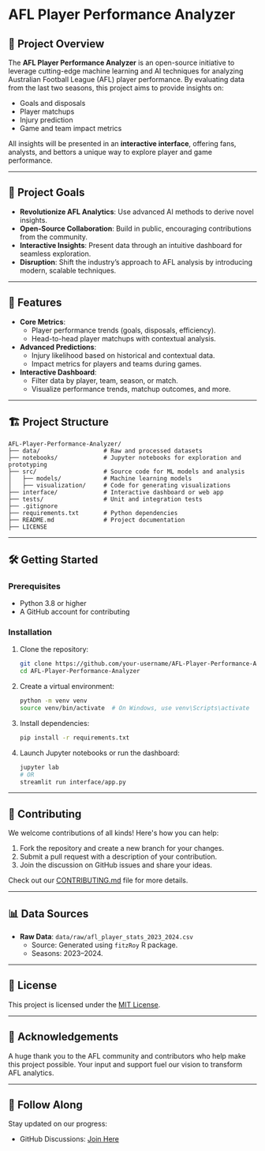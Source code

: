
# AFL Player Performance Analyzer

## 📖 Project Overview
The **AFL Player Performance Analyzer** is an open-source initiative to leverage cutting-edge machine learning and AI techniques for analyzing Australian Football League (AFL) player performance. By evaluating data from the last two seasons, this project aims to provide insights on:
- Goals and disposals
- Player matchups
- Injury prediction
- Game and team impact metrics

All insights will be presented in an **interactive interface**, offering fans, analysts, and bettors a unique way to explore player and game performance.

---

## 🎯 Project Goals
- **Revolutionize AFL Analytics**: Use advanced AI methods to derive novel insights.
- **Open-Source Collaboration**: Build in public, encouraging contributions from the community.
- **Interactive Insights**: Present data through an intuitive dashboard for seamless exploration.
- **Disruption**: Shift the industry’s approach to AFL analysis by introducing modern, scalable techniques.

---

## 🚀 Features
- **Core Metrics**:
  - Player performance trends (goals, disposals, efficiency).
  - Head-to-head player matchups with contextual analysis.
- **Advanced Predictions**:
  - Injury likelihood based on historical and contextual data.
  - Impact metrics for players and teams during games.
- **Interactive Dashboard**:
  - Filter data by player, team, season, or match.
  - Visualize performance trends, matchup outcomes, and more.

---

## 🏗️ Project Structure
```plaintext
AFL-Player-Performance-Analyzer/
├── data/                  # Raw and processed datasets
├── notebooks/             # Jupyter notebooks for exploration and prototyping
├── src/                   # Source code for ML models and analysis
│   ├── models/            # Machine learning models
│   ├── visualization/     # Code for generating visualizations
├── interface/             # Interactive dashboard or web app
├── tests/                 # Unit and integration tests
├── .gitignore
├── requirements.txt       # Python dependencies
├── README.md              # Project documentation
├── LICENSE
```

---

## 🛠️ Getting Started

### Prerequisites
- Python 3.8 or higher
- A GitHub account for contributing

### Installation
1. Clone the repository:
   ```bash
   git clone https://github.com/your-username/AFL-Player-Performance-Analyzer.git
   cd AFL-Player-Performance-Analyzer
   ```

2. Create a virtual environment:
   ```bash
   python -m venv venv
   source venv/bin/activate  # On Windows, use venv\Scripts\activate
   ```

3. Install dependencies:
   ```bash
   pip install -r requirements.txt
   ```

4. Launch Jupyter notebooks or run the dashboard:
   ```bash
   jupyter lab
   # OR
   streamlit run interface/app.py
   ```

---

## 🤝 Contributing
We welcome contributions of all kinds! Here's how you can help:
1. Fork the repository and create a new branch for your changes.
2. Submit a pull request with a description of your contribution.
3. Join the discussion on GitHub issues and share your ideas.

Check out our [CONTRIBUTING.md](CONTRIBUTING.md) file for more details.

---

## 📊 Data Sources
- **Raw Data**: `data/raw/afl_player_stats_2023_2024.csv`
  - Source: Generated using `fitzRoy` R package.
  - Seasons: 2023–2024.


---

## 📜 License
This project is licensed under the [MIT License](LICENSE).

---

## 🌟 Acknowledgements
A huge thank you to the AFL community and contributors who help make this project possible. Your input and support fuel our vision to transform AFL analytics.

---

## 🔗 Follow Along
Stay updated on our progress:
- GitHub Discussions: [Join Here](https://github.com/tom-boyle/AFL-Player-Performance-Analyzer/discussions)
